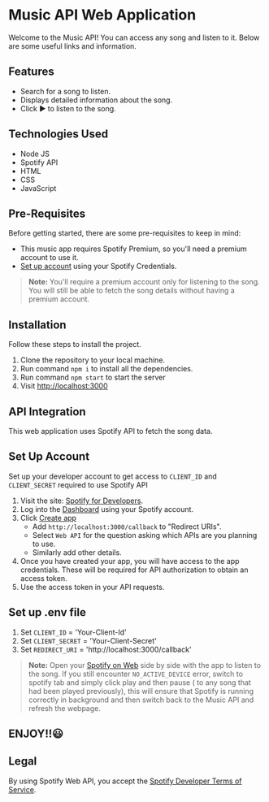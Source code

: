 # Music API Web Application
Welcome to the Music API! You can access any song and listen to it. Below are some useful links and information.

## Features
- Search for a song to listen.
- Displays detailed information about the song.
- Click ▶ to listen to the song.

## Technologies Used
- Node JS
- Spotify API
- HTML
- CSS
- JavaScript

## Pre-Requisites
Before getting started, there are some pre-requisites to keep in mind:
- This music app requires Spotify Premium, so you'll need a premium account to use it.
- [Set up account](#set-up-account) using your Spotify Credentials.


> **Note:** You'll require a premium account only for listening to the song. You will still be able to fetch the song details without having a premium account.

## Installation
Follow these steps to install the project.
1. Clone the repository to your local machine.
2. Run command `npm i` to install all the dependencies.
3. Run command `npm start` to start the server
4. Visit [http://localhost:3000](http://localhost:3000)

## API Integration
This web application uses Spotify API to fetch the song data.

## Set Up Account
Set up your developer account to get access to `CLIENT_ID` and `CLIENT_SECRET` required to use Spotify API
1. Visit the site: [Spotify for Developers](https://developer.spotify.com/).
2. Log into the [Dashboard](https://developer.spotify.com/dashboard) using your Spotify account.
3. Click [Create app](https://developer.spotify.com/documentation/web-api/concepts/apps)
    - Add `http://localhost:3000/callback` to "Redirect URIs".
    - Select `Web API` for the question asking which APIs are you planning to use.
    - Similarly add other details.
4. Once you have created your app, you will have access to the app credentials. These will be required for API authorization to obtain an access token.
5. Use the access token in your API requests. 

## Set up .env file
1. Set `CLIENT_ID` = 'Your-Client-Id'
2. Set `CLIENT_SECRET` = 'Your-Client-Secret'
3. Set `REDIRECT_URI` = 'http://localhost:3000/callback'

> **Note:** Open your [Spotify on Web](https://open.spotify.com/) side by side with the app to listen to the song. If you still encounter `NO_ACTIVE_DEVICE` error, switch to spotify tab and simply click play and then pause ( to any song that had been played previously), this will ensure that Spotify is running correctly in background and then switch back to the Music API and refresh the webpage.

## ENJOY!!😃

## Legal
By using Spotify Web API, you accept the [Spotify Developer Terms of Service](https://developer.spotify.com/terms).



